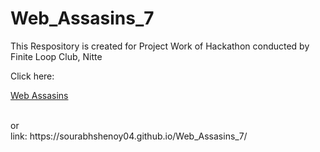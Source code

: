 # Web_Assasins_7
This Respository is created for Project Work of Hackathon conducted by Finite Loop Club, Nitte
<p>Click here:<p>
<p><a href="https://sourabhshenoy04.github.io/Web_Assasins_7/" target="_blank">Web Assasins</a><p><br>
or<br>
link: https://sourabhshenoy04.github.io/Web_Assasins_7/
